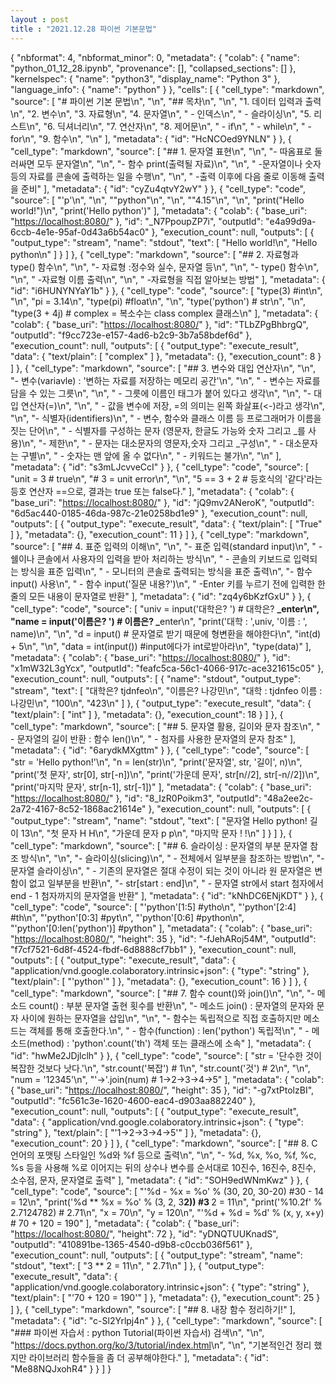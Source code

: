 ```yaml
---
layout : post
title : "2021.12.28 파이썬 기본문법"
---
```

<!doctype html>
<html>
<head>
<meta charset='UTF-8'><meta name='viewport' content='width=device-width initial-scale=1'>
<title>python_01_12_28 (1).ipynb</title>
</head>
<body><p>{
  &quot;nbformat&quot;: 4,
  &quot;nbformat_minor&quot;: 0,
  &quot;metadata&quot;: {
    &quot;colab&quot;: {
      &quot;name&quot;: &quot;python_01_12_28.ipynb&quot;,
      &quot;provenance&quot;: [],
      &quot;collapsed_sections&quot;: []
    },
    &quot;kernelspec&quot;: {
      &quot;name&quot;: &quot;python3&quot;,
      &quot;display_name&quot;: &quot;Python 3&quot;
    },
    &quot;language_info&quot;: {
      &quot;name&quot;: &quot;python&quot;
    }
  },
  &quot;cells&quot;: [
    {
      &quot;cell_type&quot;: &quot;markdown&quot;,
      &quot;source&quot;: [
        &quot;# 파이썬 기본 문법\n&quot;,
        &quot;\n&quot;,
        &quot;## 목차\n&quot;,
        &quot;\n&quot;,
        &quot;1. 데이터 입력과 출력\n&quot;,
        &quot;2. 변수\n&quot;,
        &quot;3. 자료형\n&quot;,
        &quot;4. 문자열\n&quot;,
        &quot;  - 인덱스\n&quot;,
        &quot;  - 슬라이싱\n&quot;,
        &quot;5. 리스트\n&quot;,
        &quot;6. 딕셔너리\n&quot;,
        &quot;7. 연산자\n&quot;,
        &quot;8. 제어문\n&quot;,
        &quot;  - if\n&quot;,
        &quot;  - while\n&quot;,
        &quot;  - for\n&quot;,
        &quot;9. 함수\n&quot;,
        &quot;\n&quot;
      ],
      &quot;metadata&quot;: {
        &quot;id&quot;: &quot;HcNCOed9YNLN&quot;
      }
    },
    {
      &quot;cell_type&quot;: &quot;markdown&quot;,
      &quot;source&quot;: [
        &quot;## 1. 문자열 표현\n&quot;,
        &quot;\n&quot;,
        &quot;- 따옴표로 둘러싸면 모두 문자열\n&quot;,
        &quot;\n&quot;,
        &quot;- 함수 print(출력될 자료)\n&quot;,
        &quot;\n&quot;,
        &quot;  -문자열이나 숫자 등의 자료를 콘솔에 출력하는 일을 수행\n&quot;,
        &quot;\n&quot;,
        &quot;  -출력 이후에 다음 줄로 이동해 출력을 준비&quot;
      ],
      &quot;metadata&quot;: {
        &quot;id&quot;: &quot;cyZu4qtvY2wY&quot;
      }
    },
    {
      &quot;cell_type&quot;: &quot;code&quot;,
      &quot;source&quot;: [
        &quot;&#39;p&#39;\n&quot;,
        &quot;\n&quot;,
        &quot;&quot;python&quot;\n&quot;,
        &quot;\n&quot;,
        &quot;&quot;4.15&quot;\n&quot;,
        &quot;\n&quot;,
        &quot;print(&quot;Hello world!&quot;)\n&quot;,
        &quot;print(&#39;Hello python&#39;)&quot;
      ],
      &quot;metadata&quot;: {
        &quot;colab&quot;: {
          &quot;base_uri&quot;: &quot;<a href='https://localhost:8080/' target='_blank' class='url'>https://localhost:8080/</a>&quot;
        },
        &quot;id&quot;: &quot;_N7PpoupZP7i&quot;,
        &quot;outputId&quot;: &quot;e4a99d9a-6ccb-4e1e-95af-0d43a6b54ac0&quot;
      },
      &quot;execution_count&quot;: null,
      &quot;outputs&quot;: [
        {
          &quot;output_type&quot;: &quot;stream&quot;,
          &quot;name&quot;: &quot;stdout&quot;,
          &quot;text&quot;: [
            &quot;Hello world!\n&quot;,
            &quot;Hello python\n&quot;
          ]
        }
      ]
    },
    {
      &quot;cell_type&quot;: &quot;markdown&quot;,
      &quot;source&quot;: [
        &quot;## 2. 자료형과 type() 함수\n&quot;,
        &quot;\n&quot;,
        &quot;- 자료형 :정수와 실수, 문자열 등\n&quot;,
        &quot;\n&quot;,
        &quot;- type() 함수\n&quot;,
        &quot;\n&quot;,
        &quot;  -자료형 이름 출력\n&quot;,
        &quot;\n&quot;,
        &quot;  -자료형을 직접 알아보는 방법&quot;
      ],
      &quot;metadata&quot;: {
        &quot;id&quot;: &quot;i6HUNYNYaY1b&quot;
      }
    },
    {
      &quot;cell_type&quot;: &quot;code&quot;,
      &quot;source&quot;: [
        &quot;type(3) #int\n&quot;,
        &quot;\n&quot;,
        &quot;pi = 3.14\n&quot;,
        &quot;type(pi) #float\n&quot;,
        &quot;\n&quot;,
        &quot;type(&#39;python&#39;) # str\n&quot;,
        &quot;\n&quot;,
        &quot;type(3 + 4j) # complex = 복소수는 class complex 클래스\n&quot;
      ],
      &quot;metadata&quot;: {
        &quot;colab&quot;: {
          &quot;base_uri&quot;: &quot;<a href='https://localhost:8080/' target='_blank' class='url'>https://localhost:8080/</a>&quot;
        },
        &quot;id&quot;: &quot;TLbZPgBhbrgQ&quot;,
        &quot;outputId&quot;: &quot;f9cc723e-e157-4ad6-b2c9-3b7a58bdef6d&quot;
      },
      &quot;execution_count&quot;: null,
      &quot;outputs&quot;: [
        {
          &quot;output_type&quot;: &quot;execute_result&quot;,
          &quot;data&quot;: {
            &quot;text/plain&quot;: [
              &quot;complex&quot;
            ]
          },
          &quot;metadata&quot;: {},
          &quot;execution_count&quot;: 8
        }
      ]
    },
    {
      &quot;cell_type&quot;: &quot;markdown&quot;,
      &quot;source&quot;: [
        &quot;## 3. 변수와 대입 연산자\n&quot;,
        &quot;\n&quot;,
        &quot;- 변수(variavle) : &#39;변하는 자료를 저장하는 메모리 공간&#39;\n&quot;,
        &quot;\n&quot;,
        &quot;  - 변수는 자료를 담을 수 있는 그릇\n&quot;,
        &quot;\n&quot;,
        &quot;  - 그릇에 이름인 태그가 붙어 있다고 생각\n&quot;,
        &quot;\n&quot;,
        &quot;- 대입 연산자(=)\n&quot;,
        &quot;\n&quot;,
        &quot;  - 값을 변수에 저장, =의 의미는 왼쪽 화살표(&lt;-)라고 생각\n&quot;,
        &quot;\n&quot;,
        &quot;- 식별자(identifiers)\n&quot;,
        &quot;  - 변수, 함수와 클래스 이름 등 프로그래머가 이름을 짓는 단어\n&quot;,
        &quot;  - 식별자를 구성하는 문자 (영문자, 한글도 가능와 숫자 그리고 _를 사용)\n&quot;,
        &quot;- 제한\n&quot;,
        &quot;  - 문자는 대소문자의 영문자,숫자 그리고 _구성\n&quot;,
        &quot;  - 대소문자는 구별\n&quot;,
        &quot;  - 숫자는 맨 앞에 올 수 없다\n&quot;,
        &quot;  - 키워드는 불가\n&quot;,
        &quot;\n&quot;
      ],
      &quot;metadata&quot;: {
        &quot;id&quot;: &quot;s3mLJcvveCcI&quot;
      }
    },
    {
      &quot;cell_type&quot;: &quot;code&quot;,
      &quot;source&quot;: [
        &quot;unit = 3 # true\n&quot;,
        &quot;# 3 = unit error\n&quot;,
        &quot;\n&quot;,
        &quot;5 == 3 + 2 # 등호식의 &#39;같다&#39;라는 등호 연산자 ==으로, 결과는 true 또는 false다.&quot;
      ],
      &quot;metadata&quot;: {
        &quot;colab&quot;: {
          &quot;base_uri&quot;: &quot;<a href='https://localhost:8080/' target='_blank' class='url'>https://localhost:8080/</a>&quot;
        },
        &quot;id&quot;: &quot;jQ9mv2ANeroK&quot;,
        &quot;outputId&quot;: &quot;6d5ac440-0185-46da-987c-21e0258bd1e9&quot;
      },
      &quot;execution_count&quot;: null,
      &quot;outputs&quot;: [
        {
          &quot;output_type&quot;: &quot;execute_result&quot;,
          &quot;data&quot;: {
            &quot;text/plain&quot;: [
              &quot;True&quot;
            ]
          },
          &quot;metadata&quot;: {},
          &quot;execution_count&quot;: 11
        }
      ]
    },
    {
      &quot;cell_type&quot;: &quot;markdown&quot;,
      &quot;source&quot;: [
        &quot;## 4. 표준 입력의 이해\n&quot;,
        &quot;\n&quot;,
        &quot;- 표준 입력(standard input)\n&quot;,
        &quot;  - 쉘이나 콘솔에서 사용자의 입력을 받아 처리하는 방식\n&quot;,
        &quot;  - 콘솔의 키보드로 입력되는 방식을 표준 입력\n&quot;,
        &quot;  - 모니터의 콘솔로 출력되는 방식을 표준 출력\n&quot;,
        &quot;- 함수 input()  사용\n&quot;,
        &quot;  - 함수 input(&#39;질문 내용?&#39;)\n&quot;,
        &quot;  -Enter 키를 누르기 전에 입력한 한 줄의 모든 내용이 문자열로 반환&quot;
      ],
      &quot;metadata&quot;: {
        &quot;id&quot;: &quot;zq4y6bKzfGxU&quot;
      }
    },
    {
      &quot;cell_type&quot;: &quot;code&quot;,
      &quot;source&quot;: [
        &quot;univ = input(&#39;대학은? &#39;) # 대학은? <strong>_enter\n&quot;,
        &quot;name = input(&#39;이름은? &#39;) # 이름은? _</strong>enter\n&quot;,
        &quot;print(&#39;대학 : &#39;,univ, &#39;이름 : &#39;, name)\n&quot;,
        &quot;\n&quot;,
        &quot;d = input() # 문자열로 받기 때문에 형변환을 해야한다\n&quot;,
        &quot;int(d) + 5\n&quot;,
        &quot;\n&quot;,
        &quot;data = int(input()) #input에다가 int로받아라\n&quot;,
        &quot;type(data)&quot;
      ],
      &quot;metadata&quot;: {
        &quot;colab&quot;: {
          &quot;base_uri&quot;: &quot;<a href='https://localhost:8080/' target='_blank' class='url'>https://localhost:8080/</a>&quot;
        },
        &quot;id&quot;: &quot;x1mW32L3gYcx&quot;,
        &quot;outputId&quot;: &quot;feafc5ca-56c1-4066-917c-ace321615c05&quot;
      },
      &quot;execution_count&quot;: null,
      &quot;outputs&quot;: [
        {
          &quot;name&quot;: &quot;stdout&quot;,
          &quot;output_type&quot;: &quot;stream&quot;,
          &quot;text&quot;: [
            &quot;대학은? tjdnfeo\n&quot;,
            &quot;이름은? 나강민\n&quot;,
            &quot;대학 :  tjdnfeo 이름 :  나강민\n&quot;,
            &quot;100\n&quot;,
            &quot;423\n&quot;
          ]
        },
        {
          &quot;output_type&quot;: &quot;execute_result&quot;,
          &quot;data&quot;: {
            &quot;text/plain&quot;: [
              &quot;int&quot;
            ]
          },
          &quot;metadata&quot;: {},
          &quot;execution_count&quot;: 18
        }
      ]
    },
    {
      &quot;cell_type&quot;: &quot;markdown&quot;,
      &quot;source&quot;: [
        &quot;## 5. 문자열 활용, 길이와 문자 참조\n&quot;,
        &quot;  - 문자열의 길이 반환 : 함수 len()\n&quot;,
        &quot;  - 첨자를 사용한 문자열의 문자 참조&quot;
      ],
      &quot;metadata&quot;: {
        &quot;id&quot;: &quot;6arydkMXgttm&quot;
      }
    },
    {
      &quot;cell_type&quot;: &quot;code&quot;,
      &quot;source&quot;: [
        &quot;str = &#39;Hello python!&#39;\n&quot;,
        &quot;n = len(str)\n&quot;,
        &quot;print(&#39;문자열&#39;, str, &#39;길이&#39;, n)\n&quot;,
        &quot;print(&#39;첫 문자&#39;, str[0], str[-n])\n&quot;,
        &quot;print(&#39;가운데 문자&#39;, str[n//2], str[-n//2])\n&quot;,
        &quot;print(&#39;마지막 문자&#39;, str[n-1], str[-1])&quot;
      ],
      &quot;metadata&quot;: {
        &quot;colab&quot;: {
          &quot;base_uri&quot;: &quot;<a href='https://localhost:8080/' target='_blank' class='url'>https://localhost:8080/</a>&quot;
        },
        &quot;id&quot;: &quot;8_IzR0Poikm3&quot;,
        &quot;outputId&quot;: &quot;48a2ee2c-2a72-4167-8c52-1868ac21614e&quot;
      },
      &quot;execution_count&quot;: null,
      &quot;outputs&quot;: [
        {
          &quot;output_type&quot;: &quot;stream&quot;,
          &quot;name&quot;: &quot;stdout&quot;,
          &quot;text&quot;: [
            &quot;문자열 Hello python! 길이 13\n&quot;,
            &quot;첫 문자 H H\n&quot;,
            &quot;가운데 문자 p p\n&quot;,
            &quot;마지막 문자 ! !\n&quot;
          ]
        }
      ]
    },
    {
      &quot;cell_type&quot;: &quot;markdown&quot;,
      &quot;source&quot;: [
        &quot;## 6. 슬라이싱 : 문자열의 부분 문자열 참조 방식\n&quot;,
        &quot;\n&quot;,
        &quot;- 슬라이싱(slicing)\n&quot;,
        &quot;  - 전체에서 일부분을 참조하는 방법\n&quot;,
        &quot;- 문자열 슬라이싱\n&quot;,
        &quot;  - 기존의 문자열은 절대 수정이 되는 것이 아니라 원 문자열은 변함이 없고 일부분을 반환\n&quot;,
        &quot;- str[start : end]\n&quot;,
        &quot;  - 문자열 str에서 start 첨자에서 end - 1 첨자까지의 문자열을 반환&quot;
      ],
      &quot;metadata&quot;: {
        &quot;id&quot;: &quot;kNhDC6ENjKDT&quot;
      }
    },
    {
      &quot;cell_type&quot;: &quot;code&quot;,
      &quot;source&quot;: [
        &quot;&#39;python&#39;[1:5] #ytho\n&quot;,
        &quot;&#39;python&#39;[2:4] #th\n&quot;,
        &quot;&#39;python&#39;[0:3] #pyt\n&quot;,
        &quot;&#39;python&#39;[0:6] #python\n&quot;,
        &quot;&#39;python&#39;[0:len(&#39;python&#39;)] #python&quot;
      ],
      &quot;metadata&quot;: {
        &quot;colab&quot;: {
          &quot;base_uri&quot;: &quot;<a href='https://localhost:8080/' target='_blank' class='url'>https://localhost:8080/</a>&quot;,
          &quot;height&quot;: 35
        },
        &quot;id&quot;: &quot;-fJehARoj54M&quot;,
        &quot;outputId&quot;: &quot;f7cf7521-6d8f-4524-fbdf-6d8888cf7bb1&quot;
      },
      &quot;execution_count&quot;: null,
      &quot;outputs&quot;: [
        {
          &quot;output_type&quot;: &quot;execute_result&quot;,
          &quot;data&quot;: {
            &quot;application/vnd.google.colaboratory.intrinsic+json&quot;: {
              &quot;type&quot;: &quot;string&quot;
            },
            &quot;text/plain&quot;: [
              &quot;&#39;python&#39;&quot;
            ]
          },
          &quot;metadata&quot;: {},
          &quot;execution_count&quot;: 16
        }
      ]
    },
    {
      &quot;cell_type&quot;: &quot;markdown&quot;,
      &quot;source&quot;: [
        &quot;## 7. 함수 count()와 join()\n&quot;,
        &quot;\n&quot;,
        &quot;- 메소드 count() : 부분 문자열 출현 횟수를 반환\n&quot;,
        &quot;- 메소드 join() : 문자열의 문자와 문자 사이에 원하는 문자열을 삽입\n&quot;,
        &quot;\n&quot;,
        &quot;- 함수는 독립적으로 직접 호출하지만 메소드는 객체를 통해 호출한다.\n&quot;,
        &quot;  - 함수(function) : len(&#39;python&#39;) 독립적\n&quot;,
        &quot;  - 메소드(method) : &#39;python&#39;.count(&#39;th&#39;) 객체 또는 클래스에 소속&quot;
      ],
      &quot;metadata&quot;: {
        &quot;id&quot;: &quot;hwMe2JDjlclh&quot;
      }
    },
    {
      &quot;cell_type&quot;: &quot;code&quot;,
      &quot;source&quot;: [
        &quot;str = &#39;단수한 것이 복잡한 것보다 낫다.&#39;\n&quot;,
        &quot;str.count(&#39;복잡&#39;) # 1\n&quot;,
        &quot;str.count(&#39;것&#39;) # 2\n&quot;,
        &quot;\n&quot;,
        &quot;num = &#39;12345&#39;\n&quot;,
        &quot;&#39;-&gt;&#39;.join(num) # 1-&gt;2-&gt;3-&gt;4-&gt;5&quot;
      ],
      &quot;metadata&quot;: {
        &quot;colab&quot;: {
          &quot;base_uri&quot;: &quot;<a href='https://localhost:8080/' target='_blank' class='url'>https://localhost:8080/</a>&quot;,
          &quot;height&quot;: 35
        },
        &quot;id&quot;: &quot;-g7xtPtolzBI&quot;,
        &quot;outputId&quot;: &quot;fc561c3e-1620-4600-eac4-d903aa882240&quot;
      },
      &quot;execution_count&quot;: null,
      &quot;outputs&quot;: [
        {
          &quot;output_type&quot;: &quot;execute_result&quot;,
          &quot;data&quot;: {
            &quot;application/vnd.google.colaboratory.intrinsic+json&quot;: {
              &quot;type&quot;: &quot;string&quot;
            },
            &quot;text/plain&quot;: [
              &quot;&#39;1-&gt;2-&gt;3-&gt;4-&gt;5&#39;&quot;
            ]
          },
          &quot;metadata&quot;: {},
          &quot;execution_count&quot;: 20
        }
      ]
    },
    {
      &quot;cell_type&quot;: &quot;markdown&quot;,
      &quot;source&quot;: [
        &quot;## 8. C언어의 포맷팅 스타일인 %d와 %f 등으로 출력\n&quot;,
        &quot;\n&quot;,
        &quot;- %d, %x, %o, %f, %c, %s 등을 사용해 %로 이어지는 뒤의 상수나 변수를 순서대로 10진수, 16진수, 8진수, 소수점, 문자, 문자열로 출력&quot;
      ],
      &quot;metadata&quot;: {
        &quot;id&quot;: &quot;SOH9edWNmKwz&quot;
      }
    },
    {
      &quot;cell_type&quot;: &quot;code&quot;,
      &quot;source&quot;: [
        &quot;&#39;%d - %x = %o&#39; % (30, 20, 30-20) #30 - 14 = 12\n&quot;,
        &quot;print(&#39;%d ** %x = %o&#39; % (3, 2, 3<strong>2)) #3 </strong> 2 = 11\n&quot;,
        &quot;print(&#39;%10.2f&#39; % 2.7124782) #      2.71\n&quot;,
        &quot;x = 70\n&quot;,
        &quot;y = 120\n&quot;,
        &quot;&#39;%d + %d = %d&#39; % (x, y, x+y) # 70 + 120 = 190&quot;
      ],
      &quot;metadata&quot;: {
        &quot;colab&quot;: {
          &quot;base_uri&quot;: &quot;<a href='https://localhost:8080/' target='_blank' class='url'>https://localhost:8080/</a>&quot;,
          &quot;height&quot;: 72
        },
        &quot;id&quot;: &quot;yDNQTUUKnadS&quot;,
        &quot;outputId&quot;: &quot;410891be-1365-4540-d9b8-c0ccb036f561&quot;
      },
      &quot;execution_count&quot;: null,
      &quot;outputs&quot;: [
        {
          &quot;output_type&quot;: &quot;stream&quot;,
          &quot;name&quot;: &quot;stdout&quot;,
          &quot;text&quot;: [
            &quot;3 ** 2 = 11\n&quot;,
            &quot;      2.71\n&quot;
          ]
        },
        {
          &quot;output_type&quot;: &quot;execute_result&quot;,
          &quot;data&quot;: {
            &quot;application/vnd.google.colaboratory.intrinsic+json&quot;: {
              &quot;type&quot;: &quot;string&quot;
            },
            &quot;text/plain&quot;: [
              &quot;&#39;70 + 120 = 190&#39;&quot;
            ]
          },
          &quot;metadata&quot;: {},
          &quot;execution_count&quot;: 25
        }
      ]
    },
    {
      &quot;cell_type&quot;: &quot;markdown&quot;,
      &quot;source&quot;: [
        &quot;## 8. 내장 함수 정리하기!&quot;
      ],
      &quot;metadata&quot;: {
        &quot;id&quot;: &quot;c-Sl2Yrlpj4n&quot;
      }
    },
    {
      &quot;cell_type&quot;: &quot;markdown&quot;,
      &quot;source&quot;: [
        &quot;### 파이썬 자습서 : python Tutorial(파이썬 자습서) 검색\n&quot;,
        &quot;\n&quot;,
        &quot;<a href='https://docs.python.org/ko/3/tutorial/index.html' target='_blank' class='url'>https://docs.python.org/ko/3/tutorial/index.html</a>\n&quot;,
        &quot;\n&quot;,
        &quot;기본적인건 정리 했지만 라이브러리 함수들을 좀 더 공부해야한다.&quot;
      ],
      &quot;metadata&quot;: {
        &quot;id&quot;: &quot;Me88NQJxohR4&quot;
      }
    }
  ]
}</p>
</body>
</html>
